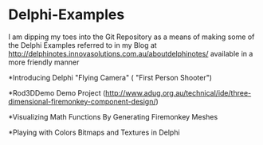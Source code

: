 # Delphi-Examples
I am dipping my toes into the Git Repository as a means of making some of the 
Delphi Examples referred to in my Blog at http://delphinotes.innovasolutions.com.au/aboutdelphinotes/
available in a more friendly manner

*Introducing Delphi "Flying Camera" ( "First Person Shooter")

*Rod3DDemo Demo Project (http://www.adug.org.au/technical/ide/three-dimensional-firemonkey-component-design/)

*Visualizing Math Functions By Generating Firemonkey Meshes

*Playing with Colors Bitmaps and Textures in Delphi
